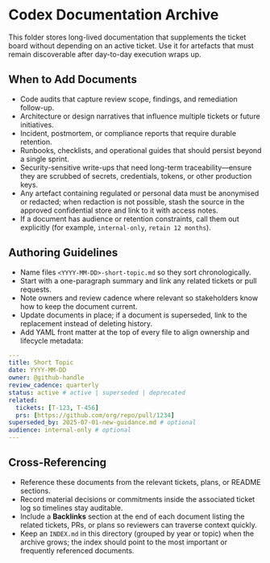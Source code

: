 # Codex Documentation Archive

This folder stores long-lived documentation that supplements the ticket board without depending on an active ticket. Use it for artefacts that must remain discoverable after day-to-day execution wraps up.

## When to Add Documents

- Code audits that capture review scope, findings, and remediation follow-up.
- Architecture or design narratives that influence multiple tickets or future initiatives.
- Incident, postmortem, or compliance reports that require durable retention.
- Runbooks, checklists, and operational guides that should persist beyond a single sprint.
- Security-sensitive write-ups that need long-term traceability—ensure they are scrubbed of secrets, credentials, tokens, or other production keys.
- Any artefact containing regulated or personal data must be anonymised or redacted; when redaction is not possible, stash the source in the approved confidential store and link to it with access notes.
- If a document has audience or retention constraints, call them out explicitly (for example, `internal-only`, `retain 12 months`).

## Authoring Guidelines

- Name files `<YYYY-MM-DD>-short-topic.md` so they sort chronologically.
- Start with a one-paragraph summary and link any related tickets or pull requests.
- Note owners and review cadence where relevant so stakeholders know how to keep the document current.
- Update documents in place; if a document is superseded, link to the replacement instead of deleting history.
- Add YAML front matter at the top of every file to align ownership and lifecycle metadata:

```yaml
---
title: Short Topic
date: YYYY-MM-DD
owner: @github-handle
review_cadence: quarterly
status: active # active | superseded | deprecated
related:
  tickets: [T-123, T-456]
  prs: [https://github.com/org/repo/pull/1234]
superseded_by: 2025-07-01-new-guidance.md # optional
audience: internal-only # optional
---
```

## Cross-Referencing

- Reference these documents from the relevant tickets, plans, or README sections.
- Record material decisions or commitments inside the associated ticket log so timelines stay auditable.
- Include a **Backlinks** section at the end of each document listing the related tickets, PRs, or plans so reviewers can traverse context quickly.
- Keep an `INDEX.md` in this directory (grouped by year or topic) when the archive grows; the index should point to the most important or frequently referenced documents.
